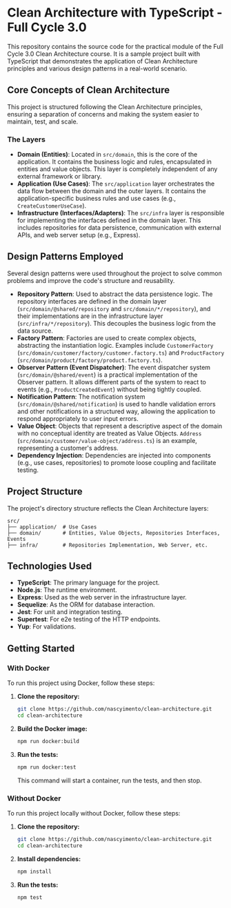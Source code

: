# Clean Architecture with TypeScript - Full Cycle 3.0

This repository contains the source code for the practical module of the Full Cycle 3.0 Clean Architecture course. It is a sample project built with TypeScript that demonstrates the application of Clean Architecture principles and various design patterns in a real-world scenario.

## Core Concepts of Clean Architecture

This project is structured following the Clean Architecture principles, ensuring a separation of concerns and making the system easier to maintain, test, and scale.

### The Layers

- **Domain (Entities)**: Located in `src/domain`, this is the core of the application. It contains the business logic and rules, encapsulated in entities and value objects. This layer is completely independent of any external framework or library.
- **Application (Use Cases)**: The `src/application` layer orchestrates the data flow between the domain and the outer layers. It contains the application-specific business rules and use cases (e.g., `CreateCustomerUseCase`).
- **Infrastructure (Interfaces/Adapters)**: The `src/infra` layer is responsible for implementing the interfaces defined in the domain layer. This includes repositories for data persistence, communication with external APIs, and web server setup (e.g., Express).

## Design Patterns Employed

Several design patterns were used throughout the project to solve common problems and improve the code's structure and reusability.

- **Repository Pattern**: Used to abstract the data persistence logic. The repository interfaces are defined in the domain layer (`src/domain/@shared/repository` and `src/domain/*/repository`), and their implementations are in the infrastructure layer (`src/infra/*/repository`). This decouples the business logic from the data source.
- **Factory Pattern**: Factories are used to create complex objects, abstracting the instantiation logic. Examples include `CustomerFactory` (`src/domain/customer/factory/customer.factory.ts`) and `ProductFactory` (`src/domain/product/factory/product.factory.ts`).
- **Observer Pattern (Event Dispatcher)**: The event dispatcher system (`src/domain/@shared/event`) is a practical implementation of the Observer pattern. It allows different parts of the system to react to events (e.g., `ProductCreatedEvent`) without being tightly coupled.
- **Notification Pattern**: The notification system (`src/domain/@shared/notification`) is used to handle validation errors and other notifications in a structured way, allowing the application to respond appropriately to user input errors.
- **Value Object**: Objects that represent a descriptive aspect of the domain with no conceptual identity are treated as Value Objects. `Address` (`src/domain/customer/value-object/address.ts`) is an example, representing a customer's address.
- **Dependency Injection**: Dependencies are injected into components (e.g., use cases, repositories) to promote loose coupling and facilitate testing.

## Project Structure

The project's directory structure reflects the Clean Architecture layers:

```
src/
├── application/  # Use Cases
├── domain/       # Entities, Value Objects, Repositories Interfaces, Events
├── infra/        # Repositories Implementation, Web Server, etc.
```

## Technologies Used

- **TypeScript**: The primary language for the project.
- **Node.js**: The runtime environment.
- **Express**: Used as the web server in the infrastructure layer.
- **Sequelize**: As the ORM for database interaction.
- **Jest**: For unit and integration testing.
- **Supertest**: For e2e testing of the HTTP endpoints.
- **Yup**: For validations.

## Getting Started

### With Docker

To run this project using Docker, follow these steps:

1. **Clone the repository:**
   ```bash
   git clone https://github.com/nascyimento/clean-architecture.git
   cd clean-architecture
   ```

2. **Build the Docker image:**
   ```bash
   npm run docker:build
   ```

3. **Run the tests:**
   ```bash
   npm run docker:test
   ```
   This command will start a container, run the tests, and then stop.

### Without Docker

To run this project locally without Docker, follow these steps:

1. **Clone the repository:**
   ```bash
   git clone https://github.com/nascyimento/clean-architecture.git
   cd clean-architecture
   ```

2. **Install dependencies:**
   ```bash
   npm install
   ```

3. **Run the tests:**
   ```bash
   npm test
   ```
